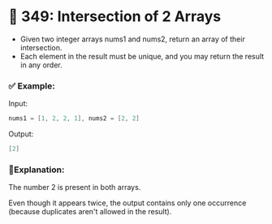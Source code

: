 # 🧾 349: Intersection of 2 Arrays

- Given two integer arrays nums1 and nums2, return an array of their intersection.
- Each element in the result must be unique, and you may return the result in any order.

### ✅ Example:

Input:

```java
nums1 = [1, 2, 2, 1], nums2 = [2, 2]
```

Output:

```java
[2]
```

### 📎Explanation:

The number 2 is present in both arrays.

Even though it appears twice, the output contains only one occurrence (because duplicates aren't allowed in the result).

